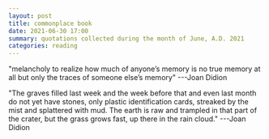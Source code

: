 ```yaml
---
layout: post
title: commonplace book
date: 2021-06-30 17:00
summary: quotations collected during the month of June, A.D. 2021
categories: reading
---
```


"melancholy to realize how much of anyone’s memory is no true memory at all but only the traces of someone else’s memory"
---Joan Didion

"The graves filled last week and the week before that and even last month do not yet have stones, only plastic identification cards, streaked by the mist and splattered with mud. The earth is raw and trampled in that part of the crater, but the grass grows fast, up there in the rain cloud."
---Joan Didion